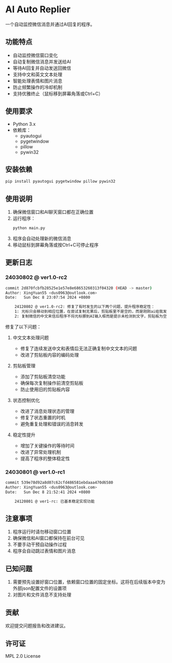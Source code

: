# AI Auto Replier

一个自动监控微信消息并通过AI回复的程序。

## 功能特点

- 自动监控微信窗口变化
- 自动复制微信消息并发送给AI
- 等待AI回复并自动发送回微信
- 支持中文和英文文本处理
- 智能处理表情和图片消息
- 防止频繁操作的冷却机制
- 支持优雅终止（鼠标移到屏幕角落或Ctrl+C）

## 使用要求

- Python 3.x
- 依赖库：
  - pyautogui
  - pygetwindow
  - pillow
  - pywin32

## 安装依赖
```bash
pip install pyautogui pygetwindow pillow pywin32
```
## 使用说明

1. 确保微信窗口和AI聊天窗口都在正确位置
2. 运行程序：
   ```bash
   python main.py
   ```
3. 程序会自动处理新的微信消息
4. 移动鼠标到屏幕角落或按Ctrl+C可停止程序

## 更新日志

### 24030802 @ ver1.0-rc2
```bash
commit 2d870fcbfb28525e1e57e8e68653260313f04320 (HEAD -> master)
Author: XingYuan55 <dus0963@outlook.com>
Date:   Sun Dec 8 23:07:54 2024 +0800

    24120802 @ ver1.0-rc2: 修复了有时发生的以下两个问题，提升程序稳定性：
    1: 光标只会移动到相应位置，在尝试复制无果后，剪贴板里不是空的，而是刚刚ai给我发的消息，然后会将AI发来的信息发回去。
    2: 复制微信的中文来信后程序不将光标挪到AI输入框而是提示未检测到文字，剪贴板为空[]。经检验，程序确实选中了中文来信，但是就是没发给AI。
```

修复了以下问题：
1. 中文文本处理问题
   - 修复了连续发送中文和表情后无法正确复制中文文本的问题
   - 改进了剪贴板内容的编码处理

2. 剪贴板管理
   - 添加了剪贴板清空功能
   - 确保每次复制操作前清空剪贴板
   - 防止使用旧的剪贴板内容

3. 状态控制优化
   - 改进了消息处理状态的管理
   - 修复了状态重置的时机
   - 避免重复处理和错误的消息转发

4. 稳定性提升
   - 增加了关键操作的等待时间
   - 改进了异常处理机制
   - 提高了程序的整体稳定性

### 24030801 @ ver1.0-rc1
```bash
commit 539e78d92a8d07c62cfd486581ebdaaa470d6580
Author: XingYuan55 <dus0963@outlook.com>
Date:   Sun Dec 8 21:52:41 2024 +0800

    24120801 @ ver1-rc: 已基本稳定实现功能
```

## 注意事项

1. 程序运行时请勿移动窗口位置
2. 确保微信和AI窗口都保持在前台可见
3. 不要手动干预自动操作过程
4. 程序会自动跳过表情和图片消息

## 已知问题

1. 需要预先设置好窗口位置，依赖窗口位置的固定坐标。这将在后续版本中变为外部json配置文件的设置项
2. 对图片和文件消息不支持处理

## 贡献

欢迎提交问题报告和改进建议。

## 许可证

MPL 2.0 License
